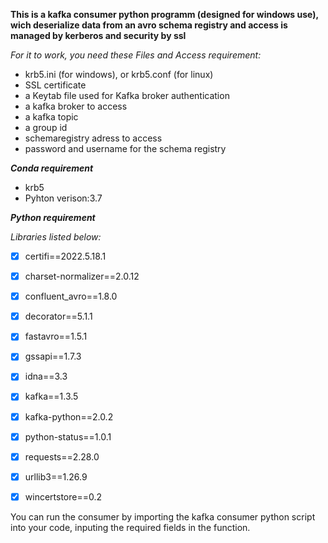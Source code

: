 **This is a kafka consumer python programm (designed for windows use), wich deserialize data from an avro schema registry and access is managed by kerberos and security by ssl** 

*For it to work, you need these Files and Access requirement:*
- krb5.ini (for windows), or krb5.conf (for linux)
- SSL certificate
- a Keytab file used for Kafka broker authentication
- a kafka broker to access
- a kafka topic
- a group id
- schemaregistry adress to access
- password and username for the schema registry
 
***Conda requirement***

- krb5
- Pyhton verison:3.7

***Python requirement***

*Libraries listed below:*
- [x] certifi==2022.5.18.1
- [x] charset-normalizer==2.0.12
- [x] confluent_avro==1.8.0
- [x] decorator==5.1.1
- [x] fastavro==1.5.1
- [x] gssapi==1.7.3
- [x] idna==3.3
- [x] kafka==1.3.5
- [x] kafka-python==2.0.2
- [x] python-status==1.0.1
- [x] requests==2.28.0
- [x] urllib3==1.26.9
- [x] wincertstore==0.2


You can run the consumer by importing the kafka consumer python script into
your code, inputing the required fields in the function.
